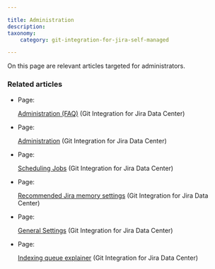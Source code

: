 ```yaml
---

title: Administration
description:
taxonomy:
    category: git-integration-for-jira-self-managed

---
```

On this page are relevant articles targeted for administrators.

### Related articles

*   Page:

    [Administration (FAQ)](/wiki/spaces/GIJDC/pages/92078313) (Git Integration for Jira Data Center)

*   Page:

    [Administration](/git-integration-for-jira-self-managed/Administration) (Git Integration for Jira Data Center)

*   Page:

    [Scheduling Jobs](/git-integration-for-jira-self-managed/Scheduling-Jobs) (Git Integration for Jira Data Center)

*   Page:

    [Recommended Jira memory settings](/wiki/spaces/GIJDC/pages/873332818/Recommended+Jira+memory+settings) (Git Integration for Jira Data Center)

*   Page:

    [General Settings](/git-integration-for-jira-self-managed/General-Settings) (Git Integration for Jira Data Center)

*   Page:

    [Indexing queue explainer](/wiki/spaces/GIJDC/pages/2047902017/Indexing+queue+explainer) (Git Integration for Jira Data Center)